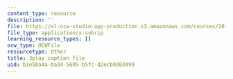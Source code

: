 ```yaml
---
content_type: resource
description: ''
file: https://ol-ocw-studio-app-production.s3.amazonaws.com/courses/20-219-becoming-the-next-bill-nye-writing-and-hosting-the-educational-show-january-iap-2015/b1e5ba4aba345695b5fcd2ecb9303499_aHygKFodPKg.vtt
file_type: application/x-subrip
learning_resource_types: []
ocw_type: OCWFile
resourcetype: Other
title: 3play caption file
uid: b1e5ba4a-ba34-5695-b5fc-d2ecb9303499
---
```

